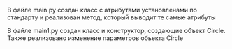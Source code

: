 В файле main.py создан класс с атрибутами установленами по стандарту и реализован метод, который выводит те самые атрибуты

В файле main1.py создан класс и конструктор, создающие объект Circle. Также реализовано изменение параметров обьекта Circle
